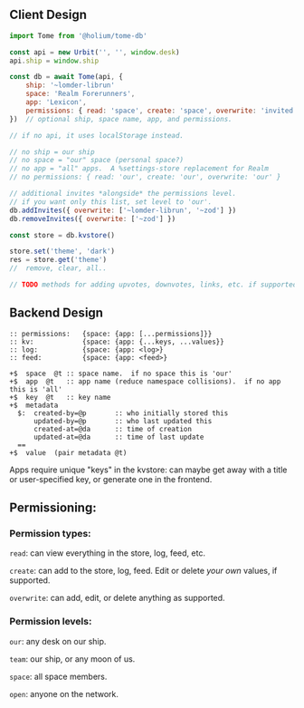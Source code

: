 ## Client Design

```js
import Tome from '@holium/tome-db'

const api = new Urbit('', '', window.desk)
api.ship = window.ship

const db = await Tome(api, {
    ship: '~lomder-librun'
    space: 'Realm Forerunners',
    app: 'Lexicon',
    permissions: { read: 'space', create: 'space', overwrite: 'invited' },
})  // optional ship, space name, app, and permissions.

// if no api, it uses localStorage instead.

// no ship = our ship
// no space = "our" space (personal space?)
// no app = "all" apps.  A %settings-store replacement for Realm
// no permissions: { read: 'our', create: 'our', overwrite: 'our' }

// additional invites *alongside* the permissions level.
// if you want only this list, set level to 'our'.
db.addInvites({ overwrite: ['~lomder-librun', '~zod'] })
db.removeInvites({ overwrite: ['~zod'] })

const store = db.kvstore()

store.set('theme', 'dark')
res = store.get('theme')
//  remove, clear, all..

// TODO methods for adding upvotes, downvotes, links, etc. if supported
```

## Backend Design

```hoon
:: permissions:   {space: {app: [...permissions]}}
:: kv:            {space: {app: {...keys, ...values}}
:: log:           {space: {app: <log>}
:: feed:          {space: {app: <feed>}

+$  space  @t :: space name.  if no space this is 'our'
+$  app  @t   :: app name (reduce namespace collisions).  if no app this is 'all'
+$  key  @t   :: key name
+$  metadata
  $:  created-by=@p       :: who initially stored this
      updated-by=@p       :: who last updated this
      created-at=@da      :: time of creation
      updated-at=@da      :: time of last update
  ==
+$  value  (pair metadata @t)
```

Apps require unique "keys" in the kvstore: can maybe get away with a title or user-specified key,
or generate one in the frontend.

## Permissioning:

### Permission types:

`read`: can view everything in the store, log, feed, etc.

`create`: can add to the store, log, feed. Edit or delete _your own_ values, if supported.

`overwrite`: can add, edit, or delete anything as supported.

### Permission levels:

`our`: any desk on our ship.

`team`: our ship, or any moon of us.

`space`: all space members.

`open`: anyone on the network.
